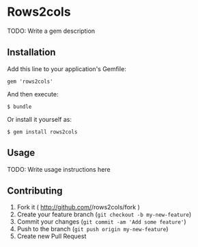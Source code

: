 # Rows2cols

TODO: Write a gem description

## Installation

Add this line to your application's Gemfile:

    gem 'rows2cols'

And then execute:

    $ bundle

Or install it yourself as:

    $ gem install rows2cols

## Usage

TODO: Write usage instructions here

## Contributing

1. Fork it ( http://github.com/<my-github-username>/rows2cols/fork )
2. Create your feature branch (`git checkout -b my-new-feature`)
3. Commit your changes (`git commit -am 'Add some feature'`)
4. Push to the branch (`git push origin my-new-feature`)
5. Create new Pull Request
